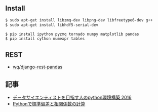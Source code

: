 ## Install

~~~bash
$ sudo apt-get install libzmq-dev libpng-dev libfreetype6-dev g++
$ sudo apt-get install libhdf5-serial-dev
~~~

~~~bash
$ pip install ipython pyzmq tornado numpy matplotlib pandas
$ pip install cython numexpr tables
~~~


## REST

- [wq/django-rest-pandas](https://github.com/wq/django-rest-pandas)


## 記事

- [データサイエンティストを目指す人のpython環境構築 2016](http://qiita.com/y__sama/items/5b62d31cb7e6ed50f02c)
- [Pythonで標準偏差と相関係数の計算](http://qiita.com/takaki@github/items/247ada674b594dd8fdce)
